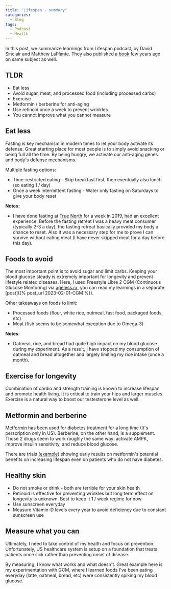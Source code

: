 ```yaml
---
title: "Lifespan - summary"
categories:
  - Blog
tags:
  - Podcast
  - Health
---
```


In this post, we summarize learnings from Lifespan podcast, by David Sinclair and Matthew LaPlante.
They also published a [book](https://www.amazon.com/Lifespan-Sinclair-Matthew-LaPlante-Collection/dp/912419445X)
few years ago on same subject as well.

## TLDR

* Eat less
* Avoid sugar, meat, and processed food (including processed carbs)
* Exercise
* Metformin / berberine for anti-aging
* Use retinoid once a week to prevent wrinkles
* You cannot improve what you cannot measure


## Eat less

Fasting is key mechanism in modern times to let your body activate its defense. Great starting place for most people is
to simply avoid snacking or being full all the time. By being hungry, we activate our anti-aging genes and body's
defense mechanisms.

Multiple fasting options:

* Time-restricted eating - Skip breakfast first, then eventually also lunch (so eating 1 / day)
* Once a week intermittent fasting - Water only fasting on Saturdays to give your body reset

**Notes:**

* I have done fasting at [True North](https://www.healthpromoting.com/) for a week in 2019, had an excellent
experience. Before the fasting retreat I was a heavy meat consumer (typically 2-3 a day), the fasting retreat basically
provided my body a chance to reset. Also it was a necessary step for me to prove I can survive without eating meat (I
have never skipped meat for a day before this day).

## Foods to avoid

The most important point is to avoid sugar and limit carbs. Keeping your blood glucose steady is extremely important 
for longevity and prevent lifestyle related diseases. Here, I used Freestyle Libre 2 CGM (Continuous Glucose Montoring) 
via [ageless.rx](https://agelessrx.com/), you can read my learnings in a separate [post]({% post_url 2023-02-01-CGM %}).

Other takeaways on foods to limit:

* Processed foods (flour, white rice, outmeal, fast food, packaged foods, etc)
* Meat (fish seems to be somewhat exception due to Omega-3)

**Notes**:

* Oatmeal, rice, and bread had quite high impact on my blood glucose during my experiment. As a result, I have
stopped my consumption of oatmeal and bread altogether and largely limiting my rice intake (once a month).

## Exercise for longevity

Combination of cardio and strength training is known to increase lifespan and promote health living. It is critical
to train your hips and larger muscles. Exercise is a natural way to boost our testesterone level as well.

## Metformin and berberine

[Metformin](https://www.webmd.com/drugs/2/drug-11285-7061/metformin-oral/metformin-oral/details) has been used for
diabetes treatment for a long time (It's perscription only in US). Berberine, on the other hand, is a supplement.
Those 2 drugs seem to work roughly the same way: activate AMPK, improve insulin sensitivity, and reduce blood glucose.

There are trials ([example](https://pubmed.ncbi.nlm.nih.gov/34421827/)) showing early results on metformin's potential
benefits on increasing lifespan even on patients who do not have diabetes.

## Healthy skin

* Do not smoke or drink - both are terrible for your skin health
* Retinoid is effective for preventing wrinkles but long term effect on longevity is unknown. Best to keep it 1 / week
regime for now
* Use sunscreen everyday
* Measure Vitamin-D levels every year to avoid deficiency due to constant sunscreen use

## Measure what you can

Ultimately, I need to take control of my health and focus on prevention. Unfortunately, US healthcare system is setup
on a foundation that treats patients once sick rather than preventing onset of disease.

By measuring, I know what works and what doesn't. Great example here is my experimentation with GCM, where I
learned foods I've been eating everyday (latte, oatmeal, bread, etc) were consistently spiking my blood glucose.
